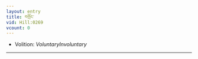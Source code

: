 ```yaml
---
layout: entry
title: བགྲོང་
vid: Hill:0269
vcount: 0
---
```

> 

* Volition: _VoluntaryInvoluntary_

---

